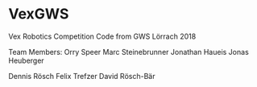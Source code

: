 # VexGWS
Vex Robotics Competition Code from GWS Lörrach 2018


Team Members:
Orry Speer
Marc Steinebrunner
Jonathan Haueis
Jonas Heuberger


Dennis Rösch
Felix Trefzer
David Rösch-Bär
